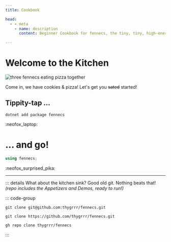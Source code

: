 ```yaml
---
title: Cookbook

head:
  - - meta
    - name: description
      content: Beginner Cookbook for fennecs, the tiny, tiny, high-energy Entity-Component System

---
```


# Welcome to the Kitchen

![three fennecs eating pizza together](https://fennecs.tech/img/fennec-job.png)

Come in, we have cookies & pizza! Let's get you ~~sated~~ started! 

## Tippity-tap ...
```shell
dotnet add package fennecs
```
:neofox_laptop:

# ... and go!

```cs
using fennecs;
```

:neofox_surprised_pika:

----------------



::: details What about the kitchen sink?
Good old git. Nothing beats that!  
*(repo includes the Appetizers and Demos, ready to run!)*

::: code-group

```shell [ssh...]
git clone git@github.com:thygrrr/fennecs.git
```

```shell [no tears now, only https!]
git clone https://github.com/thygrrr/fennecs.git
```

```shell [wait... you... you... GitHub CLI unironically?]
gh repo clone thygrrr/fennecs
```

:::

